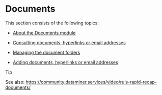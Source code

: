 # Documents

This section consists of the following topics:

- [About the Documents module](About_the_Documents_module.md)

- [Consulting documents, hyperlinks or email addresses](Consulting_documents_hyperlinks_or_email_addresses.md)

- [Managing the document folders](Managing_the_document_folders.md)

- [Adding documents, hyperlinks or email addresses](Adding_documents_hyperlinks_or_email_addresses.md)

> [!TIP]
> See also:
> <https://community.dataminer.services/video/ruis-rapid-recap-documents/> 
